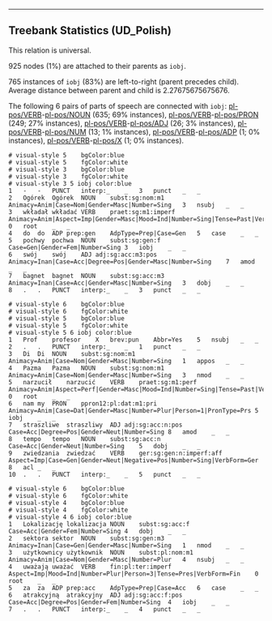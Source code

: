 

--------------------------------------------------------------------------------

## Treebank Statistics (UD_Polish)

This relation is universal.

925 nodes (1%) are attached to their parents as `iobj`.

765 instances of `iobj` (83%) are left-to-right (parent precedes child).
Average distance between parent and child is 2.27675675675676.

The following 6 pairs of parts of speech are connected with `iobj`: [pl-pos/VERB]()-[pl-pos/NOUN]() (635; 69% instances), [pl-pos/VERB]()-[pl-pos/PRON]() (249; 27% instances), [pl-pos/VERB]()-[pl-pos/ADJ]() (26; 3% instances), [pl-pos/VERB]()-[pl-pos/NUM]() (13; 1% instances), [pl-pos/VERB]()-[pl-pos/ADP]() (1; 0% instances), [pl-pos/VERB]()-[pl-pos/X]() (1; 0% instances).


~~~ conllu
# visual-style 5	bgColor:blue
# visual-style 5	fgColor:white
# visual-style 3	bgColor:blue
# visual-style 3	fgColor:white
# visual-style 3 5 iobj	color:blue
1	-	-	PUNCT	interp:_	_	3	punct	_	_
2	Ogórek	Ogórek	NOUN	subst:sg:nom:m1	Animacy=Anim|Case=Nom|Gender=Masc|Number=Sing	3	nsubj	_	_
3	wkładał	wkładać	VERB	praet:sg:m1:imperf	Animacy=Anim|Aspect=Imp|Gender=Masc|Mood=Ind|Number=Sing|Tense=Past|VerbForm=Fin	0	root	_	_
4	do	do	ADP	prep:gen	AdpType=Prep|Case=Gen	5	case	_	_
5	pochwy	pochwa	NOUN	subst:sg:gen:f	Case=Gen|Gender=Fem|Number=Sing	3	iobj	_	_
6	swój	swój	ADJ	adj:sg:acc:m3:pos	Animacy=Inan|Case=Acc|Degree=Pos|Gender=Masc|Number=Sing	7	amod	_	_
7	bagnet	bagnet	NOUN	subst:sg:acc:m3	Animacy=Inan|Case=Acc|Gender=Masc|Number=Sing	3	dobj	_	_
8	.	.	PUNCT	interp:_	_	3	punct	_	_

~~~


~~~ conllu
# visual-style 6	bgColor:blue
# visual-style 6	fgColor:white
# visual-style 5	bgColor:blue
# visual-style 5	fgColor:white
# visual-style 5 6 iobj	color:blue
1	Prof	profesor	X	brev:pun	Abbr=Yes	5	nsubj	_	_
2	.	.	PUNCT	interp:_	_	1	punct	_	_
3	Di	Di	NOUN	subst:sg:nom:m1	Animacy=Anim|Case=Nom|Gender=Masc|Number=Sing	1	appos	_	_
4	Pazma	Pazma	NOUN	subst:sg:nom:m1	Animacy=Anim|Case=Nom|Gender=Masc|Number=Sing	3	nmod	_	_
5	narzucił	narzucić	VERB	praet:sg:m1:perf	Animacy=Anim|Aspect=Perf|Gender=Masc|Mood=Ind|Number=Sing|Tense=Past|VerbForm=Fin	0	root	_	_
6	nam	my	PRON	ppron12:pl:dat:m1:pri	Animacy=Anim|Case=Dat|Gender=Masc|Number=Plur|Person=1|PronType=Prs	5	iobj	_	_
7	straszliwe	straszliwy	ADJ	adj:sg:acc:n:pos	Case=Acc|Degree=Pos|Gender=Neut|Number=Sing	8	amod	_	_
8	tempo	tempo	NOUN	subst:sg:acc:n	Case=Acc|Gender=Neut|Number=Sing	5	dobj	_	_
9	zwiedzania	zwiedzać	VERB	ger:sg:gen:n:imperf:aff	Aspect=Imp|Case=Gen|Gender=Neut|Negative=Pos|Number=Sing|VerbForm=Ger	8	acl	_	_
10	.	.	PUNCT	interp:_	_	5	punct	_	_

~~~


~~~ conllu
# visual-style 6	bgColor:blue
# visual-style 6	fgColor:white
# visual-style 4	bgColor:blue
# visual-style 4	fgColor:white
# visual-style 4 6 iobj	color:blue
1	Lokalizację	lokalizacja	NOUN	subst:sg:acc:f	Case=Acc|Gender=Fem|Number=Sing	4	dobj	_	_
2	sektora	sektor	NOUN	subst:sg:gen:m3	Animacy=Inan|Case=Gen|Gender=Masc|Number=Sing	1	nmod	_	_
3	użytkownicy	użytkownik	NOUN	subst:pl:nom:m1	Animacy=Anim|Case=Nom|Gender=Masc|Number=Plur	4	nsubj	_	_
4	uważają	uważać	VERB	fin:pl:ter:imperf	Aspect=Imp|Mood=Ind|Number=Plur|Person=3|Tense=Pres|VerbForm=Fin	0	root	_	_
5	za	za	ADP	prep:acc	AdpType=Prep|Case=Acc	6	case	_	_
6	atrakcyjną	atrakcyjny	ADJ	adj:sg:acc:f:pos	Case=Acc|Degree=Pos|Gender=Fem|Number=Sing	4	iobj	_	_
7	.	.	PUNCT	interp:_	_	4	punct	_	_

~~~


